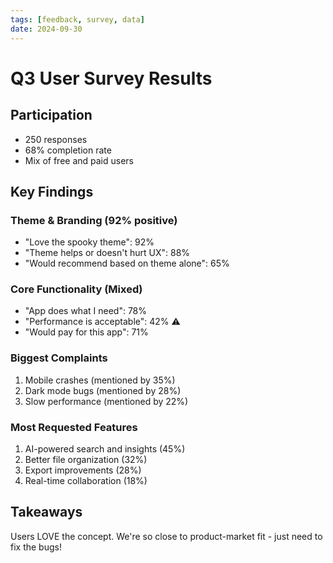 ```yaml
---
tags: [feedback, survey, data]
date: 2024-09-30
---
```


# Q3 User Survey Results

## Participation
- 250 responses
- 68% completion rate
- Mix of free and paid users

## Key Findings

### Theme & Branding (92% positive)
- "Love the spooky theme": 92%
- "Theme helps or doesn't hurt UX": 88%
- "Would recommend based on theme alone": 65%

### Core Functionality (Mixed)
- "App does what I need": 78%
- "Performance is acceptable": 42% ⚠️
- "Would pay for this app": 71%

### Biggest Complaints
1. Mobile crashes (mentioned by 35%)
2. Dark mode bugs (mentioned by 28%)
3. Slow performance (mentioned by 22%)

### Most Requested Features
1. AI-powered search and insights (45%)
2. Better file organization (32%)
3. Export improvements (28%)
4. Real-time collaboration (18%)

## Takeaways
Users LOVE the concept. We're so close to product-market fit - just need to fix the bugs!
